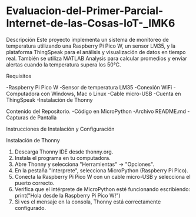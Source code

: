 # Evaluacion-del-Primer-Parcial-Internet-de-las-Cosas-IoT-_IMK6
Descripción
Este proyecto implementa un sistema de monitoreo de temperatura utilizando una Raspberry Pi Pico W, un sensor LM35, y la plataforma ThingSpeak para el análisis y visualización de datos en tiempo real. También se utiliza MATLAB Analysis para calcular promedios y enviar alertas cuando la temperatura supera los 50°C.

 Requisitos

-Raspberry Pi Pico W
-Sensor de temperatura LM35
-Conexión WiFi
-Computadora con Windows, Mac o Linux
-Cable micro-USB
-Cuenta en ThingSpeak
-Instalación de Thonny

Contenido del Repositorio.
-Código en MicroPython
-Archivo README.md
-Capturas de Pantalla

Instrucciones de Instalación y Configuración

Instalación de Thonny

1. Descarga Thonny IDE desde thonny.org.
2. Instala el programa en tu computadora.
3. Abre Thonny y selecciona "Herramientas" → "Opciones".
4. En la pestaña "Interprete", selecciona MicroPython (Raspberry Pi Pico).
5. Conecta la Raspberry Pi Pico W con un cable micro-USB y selecciona el puerto correcto.
6. Verifica que el intérprete de MicroPython esté funcionando escribiendo: print("Hola desde la Raspberry Pi Pico W!")
7. Si ves el mensaje en la consola, Thonny está correctamente configurado.



